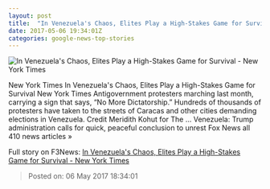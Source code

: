 ```yaml
---
layout: post
title:  "In Venezuela's Chaos, Elites Play a High-Stakes Game for Survival - New York Times"
date: 2017-05-06 19:34:01Z
categories: google-news-top-stories
---
```


![In Venezuela's Chaos, Elites Play a High-Stakes Game for Survival - New York Times](https://static01.nyt.com/images/2017/05/07/world/07int-venezuela1/07int-venezuela1-facebookJumbo.jpg)

New York Times In Venezuela's Chaos, Elites Play a High-Stakes Game for Survival New York Times Antigovernment protesters marching last month, carrying a sign that says, “No More Dictatorship.” Hundreds of thousands of protesters have taken to the streets of Caracas and other cities demanding elections in Venezuela. Credit Meridith Kohut for The ... Venezuela: Trump administration calls for quick, peaceful conclusion to unrest Fox News all 410 news articles »


Full story on F3News: [In Venezuela's Chaos, Elites Play a High-Stakes Game for Survival - New York Times](http://www.f3nws.com/n/qyFueH)

> Posted on: 06 May 2017 18:34:01
